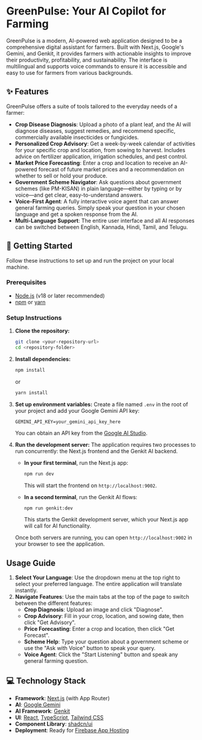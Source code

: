 # GreenPulse: Your AI Copilot for Farming

GreenPulse is a modern, AI-powered web application designed to be a comprehensive digital assistant for farmers. Built with Next.js, Google's Gemini, and Genkit, it provides farmers with actionable insights to improve their productivity, profitability, and sustainability. The interface is multilingual and supports voice commands to ensure it is accessible and easy to use for farmers from various backgrounds.

## ✨ Features

GreenPulse offers a suite of tools tailored to the everyday needs of a farmer:

*   **Crop Disease Diagnosis**: Upload a photo of a plant leaf, and the AI will diagnose diseases, suggest remedies, and recommend specific, commercially available insecticides or fungicides.
*   **Personalized Crop Advisory**: Get a week-by-week calendar of activities for your specific crop and location, from sowing to harvest. Includes advice on fertilizer application, irrigation schedules, and pest control.
*   **Market Price Forecasting**: Enter a crop and location to receive an AI-powered forecast of future market prices and a recommendation on whether to sell or hold your produce.
*   **Government Scheme Navigator**: Ask questions about government schemes (like PM-KISAN) in plain language—either by typing or by voice—and get clear, easy-to-understand answers.
*   **Voice-First Agent**: A fully interactive voice agent that can answer general farming queries. Simply speak your question in your chosen language and get a spoken response from the AI.
*   **Multi-Language Support**: The entire user interface and all AI responses can be switched between English, Kannada, Hindi, Tamil, and Telugu.

## 🚀 Getting Started

Follow these instructions to set up and run the project on your local machine.

### Prerequisites

*   [Node.js](https://nodejs.org/) (v18 or later recommended)
*   [npm](https://www.npmjs.com/) or [yarn](https://yarnpkg.com/)

### Setup Instructions

1.  **Clone the repository:**
    ```bash
    git clone <your-repository-url>
    cd <repository-folder>
    ```

2.  **Install dependencies:**
    ```bash
    npm install
    ```
    or
    ```bash
    yarn install
    ```

3.  **Set up environment variables:**
    Create a file named `.env` in the root of your project and add your Google Gemini API key:
    ```env
    GEMINI_API_KEY=your_gemini_api_key_here
    ```
    You can obtain an API key from the [Google AI Studio](https://aistudio.google.com/app/apikey).

4.  **Run the development server:**
    The application requires two processes to run concurrently: the Next.js frontend and the Genkit AI backend.

    *   **In your first terminal**, run the Next.js app:
        ```bash
        npm run dev
        ```
        This will start the frontend on `http://localhost:9002`.

    *   **In a second terminal**, run the Genkit AI flows:
        ```bash
        npm run genkit:dev
        ```
        This starts the Genkit development server, which your Next.js app will call for AI functionality.

    Once both servers are running, you can open `http://localhost:9002` in your browser to see the application.

## Usage Guide

1.  **Select Your Language**: Use the dropdown menu at the top right to select your preferred language. The entire application will translate instantly.
2.  **Navigate Features**: Use the main tabs at the top of the page to switch between the different features:
    *   **Crop Diagnosis**: Upload an image and click "Diagnose".
    *   **Crop Advisory**: Fill in your crop, location, and sowing date, then click "Get Advisory".
    *   **Price Forecasting**: Enter a crop and location, then click "Get Forecast".
    *   **Scheme Help**: Type your question about a government scheme or use the "Ask with Voice" button to speak your query.
    *   **Voice Agent**: Click the "Start Listening" button and speak any general farming question.

## 💻 Technology Stack

*   **Framework**: [Next.js](https://nextjs.org/) (with App Router)
*   **AI**: [Google Gemini](https://deepmind.google/technologies/gemini/)
*   **AI Framework**: [Genkit](https://firebase.google.com/docs/genkit)
*   **UI**: [React](https://react.dev/), [TypeScript](https://www.typescriptlang.org/), [Tailwind CSS](https://tailwindcss.com/)
*   **Component Library**: [shadcn/ui](https://ui.shadcn.com/)
*   **Deployment**: Ready for [Firebase App Hosting](https://firebase.google.com/docs/app-hosting)

